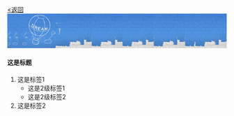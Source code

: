 [<返回](../index.html)
![](../images/banner.png "测试图片")

#### 这是标题
1. 这是标签1
    - 这是2级标签1
    - 这是2级标签2
2. 这是标签2
